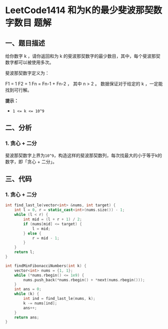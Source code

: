 # LeetCode1414 和为K的最少斐波那契数字数目 题解

## 一、题目描述

给你数字 k ，请你返回和为 k 的斐波那契数字的最少数目，其中，每个斐波那契数字都可以被使用多次。

斐波那契数字定义为：

F1 = 1
F2 = 1
Fn = Fn-1 + Fn-2 ， 其中 n > 2 。
数据保证对于给定的 k ，一定能找到可行解。

**提示：**

- `1 <= k <= 10^9`



## 二、分析

### 1. 贪心 + 二分

斐波那契数字上界为`10^9`，构造这样的斐波那契数列，每次找最大的小于等于k的数字，即「贪心 + 二分」。



## 三、代码

### 1. 贪心 + 二分

```c++
int find_last_le(vector<int> &nums, int target) {
    int l = 0, r = static_cast<int>(nums.size()) - 1;
    while (l < r) {
        int mid = (l + r + 1) / 2;
        if (nums[mid] <= target) {
            l = mid;
        } else {
            r = mid - 1;
        }
    }
    return l;
}

int findMinFibonacciNumbers(int k) {
    vector<int> nums = {1, 1};
    while (*nums.rbegin() <= 1e9) {
        nums.push_back(*nums.rbegin() + *next(nums.rbegin()));
    }
    int ans = 0;
    while (k) {
        int ind = find_last_le(nums, k);
        k -= nums[ind];
        ans++;
    }
    return ans;
}
```


